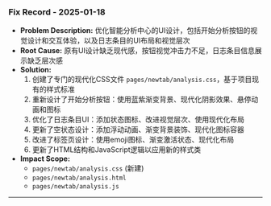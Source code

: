 ### Fix Record - 2025-01-18

-   **Problem Description:** 优化智能分析中心的UI设计，包括开始分析按钮的视觉设计和交互体验，以及日志条目的UI布局和视觉层次
-   **Root Cause:** 原有UI设计缺乏现代感，按钮视觉冲击力不足，日志条目信息展示缺乏层次感
-   **Solution:** 
    1. 创建了专门的现代化CSS文件 `pages/newtab/analysis.css`，基于项目现有的样式标准
    2. 重新设计了开始分析按钮：使用蓝紫渐变背景、现代化阴影效果、悬停动画和图标
    3. 优化了日志条目UI：添加状态图标、改进视觉层次、使用现代化布局
    4. 更新了空状态设计：添加浮动动画、渐变背景装饰、现代化图标容器
    5. 改进了标签页设计：使用emoji图标、渐变激活状态、现代化布局
    6. 更新了HTML结构和JavaScript逻辑以应用新的样式类
-   **Impact Scope:**
    -   `pages/newtab/analysis.css` (新建)
    -   `pages/newtab/analysis.html`
    -   `pages/newtab/analysis.js`
---

